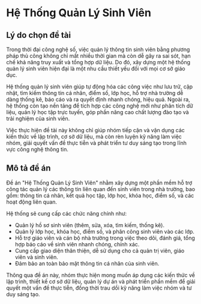 # Hệ Thống Quản Lý Sinh Viên

## Lý do chọn đề tài

Trong thời đại công nghệ số, việc quản lý thông tin sinh viên bằng phương pháp thủ công không chỉ mất nhiều thời gian mà còn dễ gây ra sai sót, hạn chế khả năng truy xuất và tổng hợp dữ liệu. Do đó, xây dựng một hệ thống quản lý sinh viên hiện đại là một nhu cầu thiết yếu đối với mọi cơ sở giáo dục.

Hệ thống quản lý sinh viên giúp tự động hóa các công việc như lưu trữ, cập nhật, tìm kiếm thông tin cá nhân, điểm số, lớp học, hỗ trợ nhà trường dễ dàng thống kê, báo cáo và ra quyết định nhanh chóng, hiệu quả. Ngoài ra, hệ thống còn tạo nền tảng để tích hợp các công nghệ mới như phân tích dữ liệu, quản lý học tập trực tuyến, góp phần nâng cao chất lượng đào tạo và trải nghiệm của sinh viên.

Việc thực hiện đề tài này không chỉ giúp nhóm tiếp cận và vận dụng các kiến thức về lập trình, cơ sở dữ liệu, mà còn rèn luyện kỹ năng làm việc nhóm, giải quyết vấn đề thực tiễn và phát triển tư duy sáng tạo trong lĩnh vực công nghệ thông tin.
## Mô tả đề án

Đề án "Hệ Thống Quản Lý Sinh Viên" nhằm xây dựng một phần mềm hỗ trợ công tác quản lý các thông tin liên quan đến sinh viên trong nhà trường, bao gồm: thông tin cá nhân, kết quả học tập, lớp học, khóa học, điểm số, và các hoạt động liên quan.

Hệ thống sẽ cung cấp các chức năng chính như:
- Quản lý hồ sơ sinh viên (thêm, sửa, xóa, tìm kiếm, thống kê).
- Quản lý lớp học, khóa học, điểm số, và phân công sinh viên vào các lớp.
- Hỗ trợ giáo viên và cán bộ nhà trường trong việc theo dõi, đánh giá, tổng hợp báo cáo về sinh viên nhanh chóng, chính xác.
- Cung cấp giao diện thân thiện, dễ sử dụng cho cả quản trị viên, giáo viên và sinh viên.
- Đảm bảo an toàn bảo mật thông tin cá nhân của sinh viên.

Thông qua đề án này, nhóm thực hiện mong muốn áp dụng các kiến thức về lập trình, thiết kế cơ sở dữ liệu, quản lý dự án và phát triển phần mềm để giải quyết một vấn đề thực tiễn, đồng thời trau dồi kỹ năng làm việc nhóm và tư duy sáng tạo.
